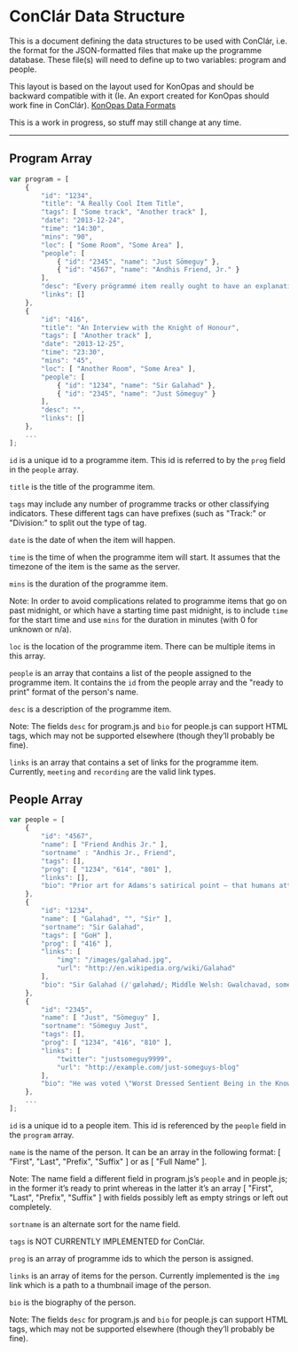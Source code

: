 # ConClár Data Structure

This is a document defining the data structures to be used with ConClár, i.e. the format for the JSON-formatted files that make up the programme database. These file(s) will need to define up to two variables: program and people.

This layout is based on the layout used for KonOpas and should be backward compatible with it (Ie. An export created for KonOpas should work fine in ConClár).  [KonOpas Data Formats](https://konopas.github.io/data-fmt)

This is a work in progress, so stuff may still change at any time.

---

## Program Array

```javascript
var program = [
	{
		"id": "1234",
		"title": "A Really Cool Item Title",
		"tags": [ "Some track", "Another track" ],
		"date": "2013-12-24",
		"time": "14:30",
		"mins": "90",
		"loc": [ "Some Room", "Some Area" ],
		"people": [
			{ "id": "2345", "name": "Just Sömeguy" },
			{ "id": "4567", "name": "Andhis Friend, Jr." }
		],
		"desc": "Every prögrammé item really ought to have an explanation, unless it's really evident from the title itself what it'll be about.",
		"links": []
	},
	{
		"id": "416",
		"title": "An Interview with the Knight of Honour",
		"tags": [ "Another track" ],
		"date": "2013-12-25",
		"time": "23:30",
		"mins": "45",
		"loc": [ "Another Room", "Some Area" ],
		"people": [
			{ "id": "1234", "name": "Sir Galahad" },
			{ "id": "2345", "name": "Just Sömeguy" }
		],
		"desc": "",
		"links": []
	},
	...
];
```
`id` is a unique id to a programme item. This id is referred to by the `prog` field in the `people` array.

`title` is the title of the programme item.

`tags` may include any number of programme tracks or other classifying indicators. These different tags can have prefixes (such as "Track:" or "Division:" to split out the type of tag.

`date` is the date of when the item will happen.

`time` is the time of when the programme item will start. It assumes that the timezone of the item is the same as the server.

`mins` is the duration of the programme item.

Note: In order to avoid complications related to programme items that go on past midnight, or which have a starting time past midnight, is to include `time` for the start time and use `mins` for the duration in minutes (with 0 for unknown or n/a).

`loc` is the location of the programme item. There can be multiple items in this array.

`people` is an array that contains a list of the people assigned to the programme item. It contains the `id` from the people array and the "ready to print" format of the person's name.

`desc` is a description of the programme item.

Note: The fields `desc` for program.js and `bio` for people.js can support HTML tags, which may not be supported elsewhere (though they’ll probably be fine).

`links` is an array that contains a set of links for the programme item. Currently, `meeting` and `recording` are the valid link types.


## People Array

```javascript
var people = [
	{
		"id": "4567",
		"name": [ "Friend Andhis Jr." ],
		"sortname" : "Andhis Jr., Friend",
		"tags": [],
		"prog": [ "1234", "614", "801" ],
		"links": [],
		"bio": "Prior art for Adams's satirical point – that humans attach such importance to their automobiles that a visiting extraterrestrial might reasonably mistake them for the planet's dominant life form – can be found in a widely reprinted article from <i>The Rockefeller Institute Review</i> titled <i>Life on Earth (by a Martian)</i> by Paul Weiss. The idea was also expounded by Carl Sagan, though this may have postdated Adams's creation of the character of Ford. The 1967 Oscar-nominated animated film <i>What on Earth!</i> from the National Film Board of Canada is also based on this premise."
	},
	{
		"id": "1234",
		"name": [ "Galahad", "", "Sir" ],
		"sortname": "Sir Galahad",
		"tags": [ "GoH" ],
		"prog": [ "416" ],
		"links": [
			"img": "/images/galahad.jpg",
			"url": "http://en.wikipedia.org/wiki/Galahad"
		],
		"bio": "Sir Galahad (/ˈɡæləhæd/; Middle Welsh: Gwalchavad, sometimes referred to as Galeas /ɡəˈliːəs/ or Galath /ˈɡæləθ/), in Arthurian legend, is a knight of King Arthur's Round Table and one of the three achievers of the Holy Grail."
	},
	{
		"id": "2345",
		"name": [ "Just", "Sömeguy" ],
		"sortname": "Sömeguy Just",
		"tags": [],
		"prog": [ "1234", "416", "810" ],
		"links": [
			"twitter": "justsomeguy9999",
			"url": "http://example.com/just-someguys-blog"
		],
		"bio": "He was voted \"Worst Dressed Sentient Being in the Known Universe\" seven consecutive times. He's been described as \"the best Bang since the Big One\" by Eccentrica Gallumbits, and as \"one hoopy frood\" by others. In the seventh episode of the original radio series, the narrator describes Beeblebrox as being the \"owner of the hippest place in the universe\" (his own left cranium), as voted on in a poll of the readers of the fictional magazine Playbeing."
	},
	...
];
```
`id` is a unique id to a people item. This id is referenced by the `people` field in the `program` array.

`name` is the name of the person. It can be an array in the following format: [ "First", "Last", "Prefix", "Suffix" ] or as [ "Full Name" ].

Note: The name field a different field in program.js’s `people` and in people.js; in the former it’s ready to print whereas in the latter it’s an array [ "First", "Last", "Prefix", "Suffix" ] with fields possibly left as empty strings or left out completely.

`sortname` is an alternate sort for the name field.

`tags` is NOT CURRENTLY IMPLEMENTED for ConClár.

`prog` is an array of programme ids to which the person is assigned.

`links` is an array of items for the person. Currently implemented is the `img` link which is a path to a thumbnail image of the person.

`bio` is the biography of the person.

Note: The fields `desc` for program.js and `bio` for people.js can support HTML tags, which may not be supported elsewhere (though they’ll probably be fine).


